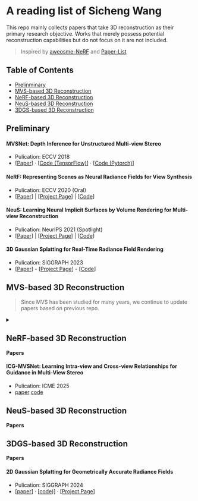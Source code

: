 # A reading list of Sicheng Wang

This repo mainly collects papers that take 3D reconstruction as their primary research objective. Works that merely possess potential reconstruction capabilities but do not focus on it are not included.

> Inspired by [aweosme-NeRF](https://github.com/awesome-NeRF/awesome-NeRF) and [Paper-List](https://github.com/YanjieZe/Paper-List?tab=readme-ov-file)


## Table of Contents
- [Prelinminary](#preliminary)
- [MVS-based 3D Reconstruction](#mvs-based-3d-reconstruction)
- [NeRF-based 3D Reconstruction](#nerf-based-3d-reconstruction)
- [NeuS-based 3D Reconstruction](#neus-based-3d-reconstruction)
- [3DGS-based 3D Reconstruction](#3dgs-based-3d-reconstruction)

## Preliminary

<summary><b></b></summary>


#### MVSNet: Depth Inference for Unstructured Multi-view Stereo  
- Pulication: ECCV 2018
- [[Paper](https://arxiv.org/pdf/1804.02505)] · [[Code (TensorFlow)](https://github.com/YoYo000/MVSNet)] · [[Code (Pytorch)](https://github.com/xy-guo/MVSNet_pytorch)]
  
#### NeRF: Representing Scenes as Neural Radiance Fields for View Synthesis
- Pulication: ECCV 2020 (Oral)
- [[Paper]([https://arxiv.org/pdf/1804.02505](https://arxiv.org/pdf/2003.08934))] | [[Project Page](https://www.matthewtancik.com/nerf)] | [[Code](https://github.com/bmild/nerf)]

#### NeuS: Learning Neural Implicit Surfaces by Volume Rendering for Multi-view Reconstruction
- Pulication: NeurIPS 2021 (Spotlight)
- [[Paper](https://arxiv.org/pdf/2106.10689)] | [[Project Page](https://lingjie0206.github.io/papers/NeuS/)] | [[Code](https://github.com/Totoro97/NeuS)]

#### 3D Gaussian Splatting for Real-Time Radiance Field Rendering
- Pulication: SIGGRAPH 2023
- [[Paper](https://repo-sam.inria.fr/fungraph/3d-gaussian-splatting/3d_gaussian_splatting_high.pdf)] - [[Project Page](https://repo-sam.inria.fr/fungraph/3d-gaussian-splatting/)] - [[Code](https://github.com/graphdeco-inria/gaussian-splatting)]

</details>

## MVS-based 3D Reconstruction
> Since MVS has been studied for many years, we continue to update papers based on previous repo.
<details>
<summary><b></b></summary>

#### Before Papers  
- [Awesome-MVS](https://github.com/walsvid/Awesome-MVS)

#### ICG-MVSNet: Learning Intra-view and Cross-view Relationships for Guidance in Multi-View Stereo
- Pulication: ICME 2025
- [paper](https://arxiv.org/pdf/2503.21525) [code](https://github.com/YuhsiHu/ICG-MVSNet)

</details>


## NeRF-based 3D Reconstruction

<summary><b>Papers</b></summary>

#### ICG-MVSNet: Learning Intra-view and Cross-view Relationships for Guidance in Multi-View Stereo
- Pulication: ICME 2025
- [paper](https://arxiv.org/pdf/2503.21525) [code](https://github.com/YuhsiHu/ICG-MVSNet)

</details>

## NeuS-based 3D Reconstruction

<summary><b>Papers</b></summary>

</details>

## 3DGS-based 3D Reconstruction

<summary><b>Papers</b></summary>

#### 2D Gaussian Splatting for Geometrically Accurate Radiance Fields 
- Pulication: SIGGRAPH 2024
- [[paper]([https://arxiv.org/pdf/2503.21525](https://arxiv.org/pdf/2403.17888))] · [[code](https://github.com/hbb1/2d-gaussian-splatting))] · [[Project Page](https://niujinshuchong.github.io/gaussian-opacity-fields/)] 

</details>
